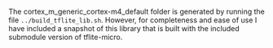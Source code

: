 The cortex_m_generic_cortex-m4_default folder is generated by running the file `../build_tflite_lib.sh`. However, for completeness and ease of use I have included a snapshot of this library that is built with the included submodule version of tflite-micro.